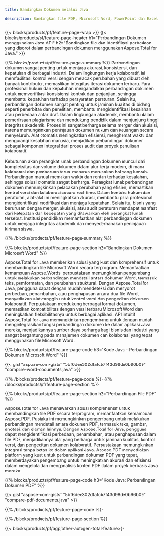 ```yaml
---
title: Bandingkan Dokumen melalui Java 

description: Bandingkan file PDF, Microsoft Word, PowerPoint dan Excel melalui aplikasi Java Anda. Dapatkan hasil perbandingan yang disorot.
---
```


{{< blocks/products/pf/feature-page-wrap >}}
{{< blocks/products/pf/feature-page-header h1="Perbandingan Dokumen menggunakan Java API" h2="Bandingkan file dan identifikasi perbedaan yang disorot dalam perbandingan dokumen menggunakan Aspose.Total for Java." >}}

{{% blocks/products/pf/feature-page-summary %}}
Perbandingan dokumen sangat penting untuk menjaga akurasi, konsistensi, dan kepatuhan di berbagai industri. Dalam lingkungan kerja kolaboratif, ini memfasilitasi kontrol versi dengan melacak perubahan yang dibuat oleh banyak kontributor, memastikan integritas iterasi dokumen terbaru. Para profesional hukum dan kepatuhan mengandalkan perbandingan dokumen untuk memverifikasi konsistensi kontrak dan perjanjian, sehingga membantu kepatuhan terhadap persyaratan peraturan. Selain itu, perbandingan dokumen sangat penting untuk jaminan kualitas di bidang seperti penerbitan dan penelitian, membantu mengidentifikasi kesalahan atau perbedaan antar draf. Dalam lingkungan akademik, membantu dalam pemeriksaan plagiarisme dan mendukung pendidik dalam menjunjung tinggi integritas akademik. Proses ini sangat berharga selama merger dan akuisisi, karena memungkinkan peninjauan dokumen hukum dan keuangan secara menyeluruh. Alat otomatis meningkatkan efisiensi, menghemat waktu dan mengurangi kesalahan manusia, menjadikan perbandingan dokumen sebagai komponen integral dari proses audit dan proyek penulisan kolaboratif.
<br /><br />
Kebutuhan akan perangkat lunak perbandingan dokumen muncul dari kompleksitas dan volume dokumen dalam alur kerja modern, di mana kolaborasi dan pembaruan terus-menerus merupakan hal yang lumrah. Perbandingan manual memakan waktu dan rentan terhadap kesalahan, sehingga solusi otomatis sangat berharga. Perangkat lunak perbandingan dokumen memungkinkan pelacakan perubahan yang efisien, memastikan kontrol versi dan kolaborasi secara real-time. Dalam konteks hukum dan peraturan, alat-alat ini meningkatkan akurasi, membantu para profesional mengidentifikasi modifikasi dan menjaga kepatuhan. Selain itu, bisnis yang berurusan dengan merger, akuisisi, atau audit peraturan mendapat manfaat dari ketepatan dan kecepatan yang ditawarkan oleh perangkat lunak tersebut. Institusi pendidikan memanfaatkan alat perbandingan dokumen untuk menjaga integritas akademik dan menyederhanakan peninjauan kiriman siswa.

{{% /blocks/products/pf/feature-page-summary  %}}

{{% blocks/products/pf/feature-page-section  h2="Bandingkan Dokumen Microsoft Word" %}}

Aspose.Total for Java memberikan solusi yang kuat dan komprehensif untuk membandingkan file Microsoft Word secara terprogram. Memanfaatkan kemampuan Aspose.Words, perpustakaan memungkinkan pengembang untuk melakukan perbandingan mendetail antara dokumen Word, termasuk teks, pemformatan, dan perubahan struktural. Dengan Aspose.Total for Java, pengguna dapat dengan mudah mendeteksi dan menyorot perbedaan, penambahan, atau penghapusan antara dua file Word, menyediakan alat canggih untuk kontrol versi dan pengeditan dokumen kolaboratif. Perpustakaan mendukung berbagai format dokumen, memastikan kompatibilitas dengan versi terbaru Microsoft Word dan meningkatkan fleksibilitasnya untuk berbagai aplikasi. API intuitif Aspose.Total for Java memungkinkan pengembang untuk dengan mudah mengintegrasikan fungsi perbandingan dokumen ke dalam aplikasi Java mereka, menjadikannya sumber daya berharga bagi bisnis dan industri yang sangat bergantung pada manajemen dokumen dan kolaborasi yang tepat menggunakan file Microsoft Word.

{{% blocks/products/pf/feature-page-code h3="Kode Java - Perbandingan Dokumen Microsoft Word" %}}

{{< gist "aspose-com-gists" "5bf6dee302dfafcb7f43d98de0b96b09" "compare-word-documents.java" >}}

{{% /blocks/products/pf/feature-page-code  %}}
{{% /blocks/products/pf/feature-page-section %}}

{{% blocks/products/pf/feature-page-section  h2="Perbandingan File PDF" %}}

Aspose.Total for Java menawarkan solusi komprehensif untuk membandingkan file PDF secara terprogram, memanfaatkan kemampuan Aspose.PDF. Pustaka ini memungkinkan pengembang untuk melakukan perbandingan mendetail antara dokumen PDF, termasuk teks, gambar, anotasi, dan elemen lainnya. Dengan Aspose.Total for Java, pengguna dapat mengidentifikasi perbedaan, penambahan, atau penghapusan dalam file PDF, menjadikannya alat yang berharga untuk jaminan kualitas, kontrol versi, dan pengeditan dokumen kolaboratif. Perpustakaan memungkinkan integrasi tanpa batas ke dalam aplikasi Java. Aspose.PDF menyediakan platform yang kuat untuk perbandingan dokumen PDF yang tepat, memberdayakan pengembang untuk meningkatkan akurasi dan efisiensi dalam mengelola dan menganalisis konten PDF dalam proyek berbasis Java mereka.

{{% blocks/products/pf/feature-page-code h3="Kode Java: Perbandingan Dokumen PDF" %}}

{{< gist "aspose-com-gists" "5bf6dee302dfafcb7f43d98de0b96b09" "compare-pdf-documents.java" >}}

{{% /blocks/products/pf/feature-page-code  %}}

{{% /blocks/products/pf/feature-page-section %}}

{{< blocks/products/pf/agp/other-autogen-total-feature>}}